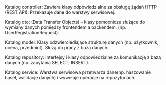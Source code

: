 Katalog controller:
Zawiera klasy odpowiedzialne za obsługę żądań HTTP (REST API). Przekazuje dane do warstwy serwisowej.

Katalog dto:
(Data Transfer Objects) – klasy pomocnicze służące do wymiany danych pomiędzy frontendem a backendem.
(np. UserRegistrationRequest).

Katalog model:
Klasy odzwierciedlające strukturę danych (np. użytkownik, ocena, przedmiot). Służą do pracy z bazą danych.

Katalog repository:
Interfejsy i klasy odpowiedzialne za komunikację z bazą danych (np. zapytania SELECT, INSERT).

Katalog service:
Warstwa serwisowa przetwarza dane(np. haszowanie haseł, walidację danych) i wywołuje operacje na repozytoriach.
